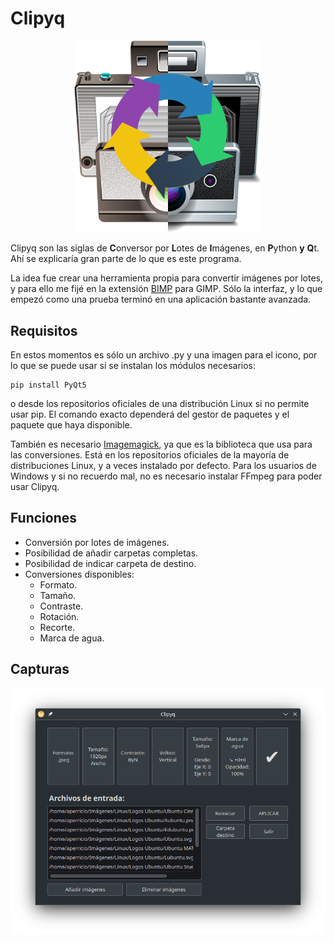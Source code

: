 # Clipyq

<p align="center"><img style="max-width: 300px" src="img/clipyq.png"> </p>
Clipyq son las siglas de <b>C</b>onversor por <b>L</b>otes de <b>I</b>mágenes, en <b>P</b>ython <b>y</b> <b>Q</b>t. Ahí se explicaría gran parte de lo que es este programa.

La idea fue crear una herramienta propia para convertir imágenes por lotes, y para ello me fijé en la extensión [BIMP](https://github.com/alessandrofrancesconi/gimp-plugin-bimp) para GIMP. Sólo la interfaz, y lo que empezó como una prueba terminó en una aplicación bastante avanzada.

## Requisitos

En estos momentos es sólo un archivo .py y una imagen para el icono, por lo que se puede usar si se instalan los módulos necesarios:

```Shelll
pip install PyQt5
```

o desde los repositorios oficiales de una distribución Linux si no permite usar pip. El comando exacto dependerá del gestor de paquetes y el paquete que haya disponible.

También es necesario [Imagemagick](https://imagemagick.org/script/download.php), ya que es la biblioteca que usa para las conversiones. Está en los repositorios oficiales de la mayoría de distribuciones Linux, y a veces instalado por defecto. Para los usuarios de Windows y si no recuerdo mal, no es necesario instalar FFmpeg para poder usar Clipyq.

## Funciones

* Conversión por lotes de imágenes.
* Posibilidad de añadir carpetas completas.
* Posibilidad de indicar carpeta de destino.
* Conversiones disponibles:
    * Formato.
    * Tamaño.
    * Contraste.
    * Rotación.
    * Recorte.
    * Marca de agua.

## Capturas

![Captura en Plasma](img/capturas/Captura.png)

